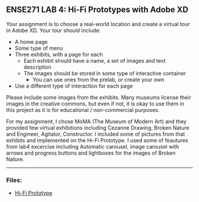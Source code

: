 ## ENSE271 LAB 4: Hi-Fi Prototypes with Adobe XD

Your assignment is to choose a real-world location and create a virtual tour in Adobe XD. Your tour should include:

- A home page
- Some type of menu
- Three exhibits, with a page for each
  - Each exhibit should have a name, a set of images and text description
  - The images should be stored in some type of interactive container
    - You can use ones from the prelab, or create your own
- Use a different type of interaction for each page

Please include some images from the exhibits. Many museums license their images in the creative commons, but even if not, it is okay to use them in this project as it is for educational / non-commercial purposes.

For my assignment, I chose MoMA (The Museum of Modern Art) and they provided few virtual exhibitions including Cezanne Drawing, Broken Nature and Engineer, Agitator, Constructor. I included some of pictures from that exhibits and implemented on the Hi-Fi Prototype. I used some of feautures from lab4 excercise including Automatic carousel, image carousel with arrows and progress buttons and lightboxes for the images of Broken Nature.



***
### Files:

* [Hi-Fi Prototype](https://github.com/dav1dk1m/ENSE271-Portfolio/blob/main/LAB/lab2/sitemap_DongYun%20Kim.png)

